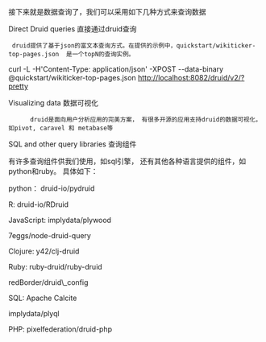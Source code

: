 接下来就是数据查询了，我们可以采用如下几种方式来查询数据

Direct Druid queries      直接通过druid查询

```
 druid提供了基于json的富文本查询方式。在提供的示例中，quickstart/wikiticker-top-pages.json  是一个topN的查询实例。
```

curl -L -H'Content-Type: application/json' -XPOST --data-binary @quickstart/wikiticker-top-pages.json [http://localhost:8082/druid/v2/?pretty](http://localhost:8082/druid/v2/?pretty)

Visualizing data 数据可视化

```
      druid是面向用户分析应用的完美方案， 有很多开源的应用支持druid的数据可视化， 如pivot, caravel 和 metabase等
```

SQL and other query libraries 查询组件

有许多查询组件供我们使用，如sql引擎， 还有其他各种语言提供的组件，如python和ruby。 具体如下：



python： druid-io/pydruid



R: druid-io/RDruid



JavaScript: implydata/plywood



7eggs/node-druid-query



Clojure: y42/clj-druid



Ruby: ruby-druid/ruby-druid



redBorder/druid\\_config



SQL: Apache Calcite



implydata/plyql



PHP: pixelfederation/druid-php





